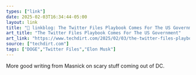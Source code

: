 ```yaml
---
types: ["link"]
date: 2025-02-03T16:34:44-05:00
layout: link
title: "🔗 linkblog: The Twitter Files Playbook Comes For The US Government'"
art_title: "The Twitter Files Playbook Comes For The US Government"
art_link: "https://www.techdirt.com/2025/02/03/the-twitter-files-playbook-comes-for-the-us-government/"
source: ["techdirt.com"]
tags: ["DOGE","Twitter Files","Elon Musk"]
---
```

More good writing from Masnick on scary stuff coming out of DC.
